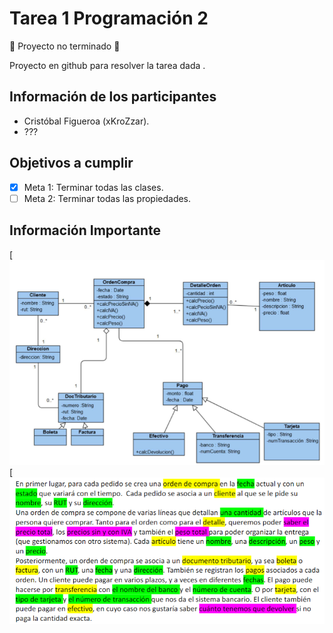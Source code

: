 # Tarea 1 Programación 2

:construction: Proyecto no terminado :construction:
<p> Proyecto en github para resolver la tarea dada .</p>

## Información de los participantes
- Cristóbal Figueroa (xKroZzar).
- ???

## Objetivos a cumplir

- [x] Meta 1: Terminar todas las clases.
- [ ] Meta 2: Terminar todas las propiedades.

## Información Importante
[![Uml](/images/UML.png)
[![Enunciado](/images/Enunciado.png)

